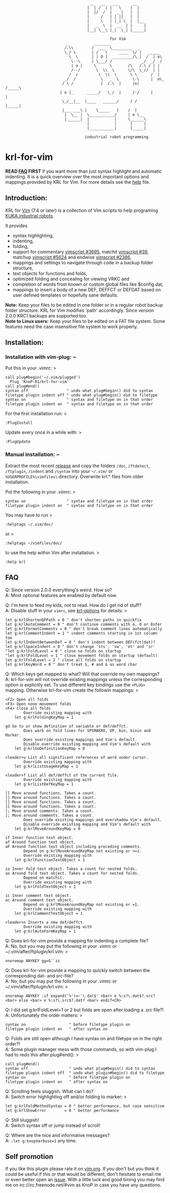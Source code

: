 ```
                                     __   __   ___      __ 
                                    |  | /  | |   \    |  |
                                    |  |/  /  |  _ |   |  |
                                    |     /   | | ||   |  |
                                    |     \   | |_| \  |  |__  
                                    |   _  \  |  __  | |     | 
                                    |__| \__\ |_|  \_| |_____| 
  
                                              for Vim
                           _           _______
                          /.\\        /  ___  \_________  _
                          \_/ \       | /   \     ____  \/ |   _____
                            \  \      | | O |  _________/\_|  /  | o\
                             \--\     | \___/ /             _/  _/  /
                             | o |     \      \       /\   /.\ / | |
                             /--/       \  \\  \      \/\  \_//  | |
                            /  /         \  \\  \      \ \      /  |
                          _/  /           \   _  \      \-\     |  o\_
                         / \ /            |  /.\  |     |o|     /_____\
                        | o |_      _____/   \_/  |     /-/     |     |
                         \_/__|__  |____   ______/     / /      |_____|
                         |___ ___\ |    \_____   |    /  |
                          |  \__ |  \___________/     | o \__
                          |______|  |           |     \______\
                                    |           |      |     |
                                    |___________|      |_____|
                       
                                   industrial robot programming
```
# krl-for-vim

**READ [FAQ][2] FIRST** if you want more than just syntax highlight and 
automatic indenting. It is a quick overview over the most important options and
mappings provided by KRL for Vim. For more details see the [help][3] file.

## Introduction:

KRL for [Vim][10] (7.4 or later) is a collection of Vim scripts to help
programing [KUKA industrial robots][9].

It provides
* syntax highlighting,
* indenting,
* folding,
* support for commentary [vimscript #3695][7], matchit [vimscript #39][8], 
  matchup [vimscript #5624][11] and endwise [vimscript #2386][12],
* mappings and settings to navigate through code in a backup folder structure,
* text objects for functions and folds,
* optimized folding and concealing for viewing VRKC and
* completion of words from known or custom global files like $config.dat,
* mappings to insert a body of a new DEF, DEFFCT or DEFDAT based on user
  defined templates or hopefully sane defaults.

**Note:** Keep your files to be edited in one folder or in a regular robot
backup folder structure. KRL for Vim modifies 'path' accordingly. Since
version 2.0.0 KRC1 backups are supported too.  
**Note to Linux users:** Keep your files to be edited on a FAT file system. 
Some features need the case insensitive file system to work properly.


## Installation:

### Installation with vim-plug:  ~  

Put this in your .vimrc:  >

    call plug#begin('~/.vim/plugged')
      Plug 'KnoP-01/krl-for-vim'
    call plug#end()
    syntax off                 " undo what plug#begin() did to syntax
    filetype plugin indent off " undo what plug#begin() did to filetype
    syntax on                  " syntax and filetype on in that order
    filetype plugin indent on  " syntax and filetype on in that order

For the first installation run: >

    :PlugInstall

Update every once in a while with: >

    :PlugUpdate

### Manual installation:  ~  

Extract the most recent [release][1] and copy the folders 
`/doc`, `/ftdetect`, `/ftplugin`, `/indent` and `/syntax` 
into your `~/.vim/` or `%USERPROFILE%\vimfiles\` directory. 
Overwrite krl.\* files from older installation.

Put the following in your .vimrc: >

    syntax on                  " syntax and filetype on in that order
    filetype plugin indent on  " syntax and filetype on in that order

You may have to run >

    :helptags ~/.vim/doc/

or >

    :helptags ~/vimfiles/doc/

to use the help within Vim after installation. >

    :help krl


## FAQ

Q: Since version 2.0.0 everything's weird. How so?  
A: Most optional features are enabled by default now.  

Q: I'm here to feed my kids, not to read. How do I get rid of stuff?  
A: Disable stuff in your `vimrc`, see [krl-options][6] for details: >

    let g:krlShortenQFPath = 0 " don't shorten paths in quickfix
    let g:krlAutoComment = 0 " don't continue comments with o, O or Enter
    let g:krlFormatComments = 0 " don't break comment lines automatically
    let g:krlCommentIndent = 1 " indent comments starting in 1st column too
    let g:krlIndentBetweenDef = 0 " don't indent between DEF(fct|dat)?
    let g:krlSpaceIndent = 0 " don't change 'sts', 'sw', 'et' and 'sr'
    "let g:krlFoldLevel = 0 " close no folds on startup
    "let g:krlFoldLevel = 1 " close movement folds on startup (default)
    let g:krlFoldLevel = 2 " close all folds on startup
    let g:krlKeyWord = 0 " don't treat $, # and & as word char

Q: Which keys get mapped to what? Will that override my own mappings?  
A: krl-for-vim will not override existing mappings unless the corresponding
   option is explicitly set. To use different key bindings use the
   `<PLUG>` mapping. Otherwise krl-for-vim create the followin mappings: >

    <F2> Open all folds
    <F3> Open none movement folds
    <F4> Close all folds
            Override existing mapping with
        let g:krlFoldingKeyMap = 1

    gd Go to or show definition of variable or def/deffct.
            Does work on fold lines for SPSMAKRO, UP, bin, binin and Marker.
            Does override existing mappings and Vim's default.
            Disable override existing mapping and Vim's default with
        let g:krlGoDefinitionKeyMap = 0

    <leader>u List all significant references of word under cursor.
            Override existing mapping with
        let g:krlListUsageKeyMap = 1

    <leader>f List all def/deffct of the current file.
            Override existing mapping with
        let g:krlListDefKeyMap = 1

    [[ Move around functions. Takes a count.
    ]] Move around functions. Takes a count.
    [] Move around functions. Takes a count.
    ][ Move around functions. Takes a count.
    [; Move around comments. Takes a count.
    ]; Move around comments. Takes a count.
            Does override existing mappings and overshadow Vim's default.
            Disable override existing mapping and Vim's default with
        let g:krlMoveAroundKeyMap = 0

    if Inner function text object.
    af Around function text object.
    aF Around function text object including preceding comments.
            Depend on g:krlMoveAroundKeyMap not existing or >=1.
            Override existing mapping with
        let g:krlFunctionTextObject = 1

    io Inner fold text object. Takes a count for nested folds.
    ao Around fold text object. Takes a count for nested folds.
            Depend on matchit.
            Override existing mapping with
        let g:krlFoldTextObject = 1

    ic Inner comment text object.
    ac Around comment text object.
            Depend on g:krlMoveAroundKeyMap not existing or =1.
            Override existing mapping with
        let g:krlCommentTextObject = 1

    <leader>n Inserts a new def/deffct.
            Override existing mapping with
        let g:krlAutoFormKeyMap = 1

Q: Does krl-for-vim provide a mapping for indenting a complete file?  
A: No, but you may put the following in your .vimrc or
   ~/.vim/after/ftplugin/krl.vim: >

    nnoremap ANYKEY gg=G``zz

Q: Does krl-for-vim provide a mapping to quickly switch between the
   corresponding dat- and src-file?  
A: No, but you may put the following in your .vimrc or
   ~/.vim/after/ftplugin/krl.vim: >

    nnoremap ANYKEY :if expand('%')=~'\.dat$' <bar> e %:s?\.dat$?.src? <bar> else <bar> e %:s?\.src$?.dat? <bar> endif<CR>

Q: I did set g:krlFoldLevel=1 or 2 but folds are open after loading a .src
   file?!   
A: Unfortunately the order matters: >

    syntax on                   " before filetype plugin on
    filetype plugin indent on   " after syntax on

Q: Folds are still open although I have syntax on and filetype on in the right
   order?!  
A: Some plugin manager mess with those commands, so with vim-plug I had to
   redo this after plug#end(): >

    call plug#end()
    syntax off                  " undo what plug#begin() did to syntax
    filetype plugin indent off  " undo what plugin#begin() did to filetype
    syntax on                   " before filetype plugin on
    filetype plugin indent on   " after syntax on

Q: Scrolling feels sluggish. What can I do?  
A: Switch error highlighting off and/or folding to marker: >

    let g:krlFoldMethodSyntax = 0 " better performance, but case sensitive
    let g:krlShowError        = 0 " better performance

Q: Still sluggish!  
A: Switch syntax off or jump instead of scroll!  

Q: Where are the nice and informative messages?  
A: `:let g:knopVerbose=1` any time.  

## Self promotion

If you like this plugin please rate it on [vim.org][4]. If you don't but you
think it could be useful if this or that would be different, don't hesitate to
email me or even better open an [issue][5]. With a little luck and good
timing you may find me on irc://irc.freenode.net/#vim as KnoP in case you have
any questions.  

[1]: https://github.com/KnoP-01/krl-for-vim/releases/latest
[2]: https://github.com/KnoP-01/krl-for-vim#FAQ
[3]: https://github.com/KnoP-01/krl-for-vim/blob/master/doc/krl.txt#L213
[4]: https://www.vim.org/scripts/script.php?script_id=5344
[5]: https://github.com/KnoP-01/krl-for-vim/issues
[6]: https://github.com/KnoP-01/krl-for-vim/blob/master/doc/krl.txt#L231
[7]: https://www.vim.org/scripts/script.php?script_id=3695
[8]: https://www.vim.org/scripts/script.php?script_id=39
[9]: https://www.kuka.com/en-de/products/robot-systems/industrial-robots
[10]: https://www.vim.org/
[11]: https://www.vim.org/scripts/script.php?script_id=5624
[12]: https://github.com/tpope/vim-endwise
